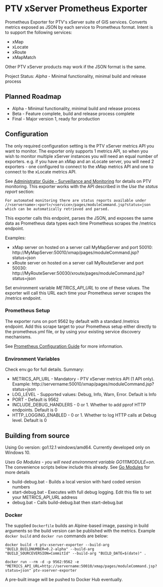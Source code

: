 # PTV xServer Prometheus Exporter

Prometheus Exporter for PTV's xServer suite of GIS services. Converts metrics exposed as JSON by each service to Prometheus format.  Intent is to support the following services:

  * xMap
  * xLocate
  * xRoute
  * xMapMatch

Other PTV xServer products may work if the JSON format is the same.

Project Status: *Alpha* - Minimal functionality, minimal build and release process

## Planned Roadmap

  * Alpha - Minimal functionality, minimal build and release process
  * Beta - Feature complete, build and release process complete
  * Final - Major version 1, ready for production

## Configuration

The only required configuration setting is the PTV xServer metrics API you want to monitor. The exporter only supports 1 metrics API, so when you wish to monitor multiple xServer instances you will need an equal number of exporters.  e.g. if you have an xMap and an xLocate server, you will need 2 exporters - one configured to connect to the xMap metrics API and one to connect to the xLocate metrics API.

See [Administrator Guide - Surveillance and Monitoring](https://xserver.ptvgroup.com/fileadmin/files/PTV-COMPONENTS/DeveloperZone/Documents/xServer_public/manual/Default.htm#Administrators_Guide/DSC_SurveillanceAndMonitoring.htm%3FTocPath%3DAdministrator's%2520Guide%7CAdministration%7C_____3) for details on PTV monitoring.  This exporter works with the API described in the *Use the status report* section:

```
For automated monitoring there are status reports available under //<servername>:<port>/<service>/pages/moduleCommand.jsp?status=json which can be automatically retrieved and parsed.
```

This exporter calls this endpoint, parses the JSON, and exposes the same data as Prometheus data types each time Prometheus scrapes the /metrics endpoint.

Examples:

  * xMap server on hosted on a server call MyMapServer and port 50010: http://MyMapServer:50010/xmap/pages/moduleCommand.jsp?status=json
  * xRoute server on hosted on a server call MyRouteServer and port 50030: http://MyRouteServer:50030/xroute/pages/moduleCommand.jsp?status=json

Set environment variable *METRICS_API_URL* to one of these values.  The exporter will call this URL each time your Prometheus server scrapes the /metrics endpoint.

### Prometheus Setup

The exporter runs on port 9562 by default with a standard /metrics endpoint.  Add this scrape target to your Prometheus setup either directly to the prometheus.yml file, or by using your existing service discovery mechanisms.

See [Prometheus Configuration Guide](https://prometheus.io/docs/prometheus/latest/configuration/configuration/) for more information.

### Environment Variables

Check env.go for full details.  Summary:

  * METRICS_API_URL - Mandatory - PTV xServer metrics API (1 API only). Example: http://servername:50010/xmap/pages/moduleCommand.jsp?status=json
  * LOG_LEVEL - Supported values: Debug, Info, Warn, Error.  Default is Info
  * PORT - Default is 9562
  * INCLUDE_DEBUG_HANDLERS - 0 or 1. Whether to add pprof HTTP endpoints. Default is 0
  * HTTP_LOGGING_ENABLED - 0 or 1. Whether to log HTTP calls at Debug level. Default is 0

## Building from source

Using Go version: go1.12.1 windows/amd64.  Currently developed only on Windows 10.

*Uses Go Modules - you will need environment variable GO111MODULE=on*. The convenience scripts below include this already. See [Go Modules](https://github.com/golang/go/wiki/Modules) for more details

  * build-debug.bat - Builds a local version with hard coded version numbers
  * start-debug.bat - Executes with full debug logging. Edit this file to set your METRICS_API_URL address
  * debug.bat - Calls build-debug.bat then start-debug.bat

### Docker

The supplied `Dockerfile` builds an Alpine-based image, passing in build arguments so the build version can be published with the metrics.  Example `docker build` and `docker run` commands are below:

```console
docker build -t ptv-xserver-exporter --build-arg "BUILD_BUILDNUMBER=0.2-alpha" --build-arg "BUILD_SOURCEVERSION=CommitId" --build-arg "BUILD_DATE=$(date)" .

docker run --rm -d -p 9562:9562 -e "METRICS_API_URL=http://servername:50010/xmap/pages/moduleCommand.jsp?status=json" ptv-xserver-exporter
```

A pre-built image will be pushed to Docker Hub eventually.